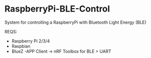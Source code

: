 # RaspberryPi-BLE-Control
System for controlling a RaspberryPi with Bluetooth Light Energy (BLE)

REQS:
- Raspberry Pi 2/3/4
- Raspbian
- BlueZ
-APP Client -> nRF Toolbox for BLE > UART
